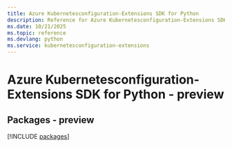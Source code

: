 ```yaml
---
title: Azure Kubernetesconfiguration-Extensions SDK for Python
description: Reference for Azure Kubernetesconfiguration-Extensions SDK for Python
ms.date: 10/21/2025
ms.topic: reference
ms.devlang: python
ms.service: kubernetesconfiguration-extensions
---
```

# Azure Kubernetesconfiguration-Extensions SDK for Python - preview
## Packages - preview
[!INCLUDE [packages](kubernetesconfiguration-extensions-index.md)]